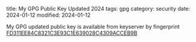 title: My GPG Public Key Updated 2024
tags: gpg
category: security
date: 2024-01-12
modified: 2024-01-12

My GPG updated public key is available from keyserver by fingerprint [FD311EE84C8321C3E93C1E639028C4309ACCEB9B](https://keys.openpgp.org/search?q=FD311EE84C8321C3E93C1E639028C4309ACCEB9B)

<script src="https://gist.github.com/jac18281828/cfdf955c89c3b67201d7013044ae4c05.js"></script>
